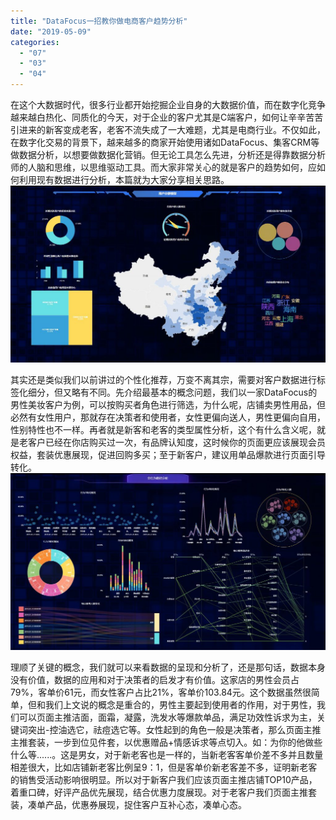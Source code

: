 ```yaml
---
title: "DataFocus一招教你做电商客户趋势分析"
date: "2019-05-09"
categories: 
  - "07"
  - "03"
  - "04"
---
```


在这个大数据时代，很多行业都开始挖掘企业自身的大数据价值，而在数字化竞争越来越白热化、同质化的今天，对于企业的客户尤其是C端客户，如何让辛辛苦苦引进来的新客变成老客，老客不流失成了一大难题，尤其是电商行业。不仅如此，在数字化交易的背景下，越来越多的商家开始使用诸如DataFocus、集客CRM等做数据分析，以想要做数据化营销。但无论工具怎么先进，分析还是得靠数据分析师的人脑和思维，以思维驱动工具。而大家非常关心的就是客户的趋势如何，应如何利用现有数据进行分析，本篇就为大家分享相关思路。![](images/A839A910-367D-4d98-9DEF-5F27CE99FE46-1024x575.jpg)

其实还是类似我们以前讲过的个性化推荐，万变不离其宗，需要对客户数据进行标签化细分，但又略有不同。先介绍最基本的概念问题，我们以一家DataFocus的男性美妆客户为例，可以按购买者角色进行筛选，为什么呢，店铺卖男性用品，但必然有女性用户，那就存在决策者和使用者，女性更偏向送人，男性更偏向自用，性别特性也不一样。再者就是新客和老客的类型属性分析，这个有什么含义呢，就是老客户已经在你店购买过一次，有品牌认知度，这时候你的页面更应该展现会员权益，套装优惠展现，促进回购多买；至于新客户，建议用单品爆款进行页面引导转化。![](images/624AB114-9058-4198-9AC9-1FF519255161-1-1024x575.jpg)

理顺了关键的概念，我们就可以来看数据的呈现和分析了，还是那句话，数据本身没有价值，数据的应用和对于决策者的启发才有价值。这家店的男性会员占79%，客单价61元，而女性客户占比21%，客单价103.84元。这个数据虽然很简单，但和我们上文说的概念是重合的，男性主要起到使用者的作用，对于男性，我们可以页面主推洁面，面霜，凝露，洗发水等爆款单品，满足功效性诉求为主，关键词突出-控油选它，祛痘选它等。女性起到的角色一般是决策者，那么页面主推主推套装，一步到位见件套，以优惠赠品+情感诉求等点切入。如：为你的他做些什么等......。这是男女，对于新老客也是一样的，当新老客客单价差不多并且数量相差很大，比如店铺新老客比例呈9：1，但是客单价新老客差不多，证明新老客的销售受活动影响很明显。所以对于新客户我们应该页面主推店铺TOP10产品，着重口碑，好评产品优先展现，结合优惠力度展现。对于老客户我们页面主推套装，凑单产品，优惠券展现，捉住客户互补心态，凑单心态。
